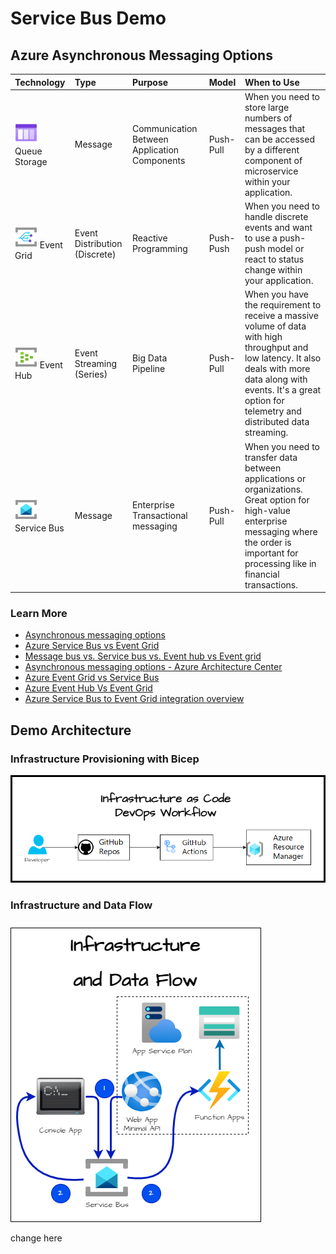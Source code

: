 # Service Bus Demo

## Azure Asynchronous Messaging Options

| Technology | Type | Purpose | Model | When to Use |
|:-----------|:-----|:--------|:------|:------------|
| ![Storage Queues](./Docs/10840-icon-service-Storage-Queue.svg) Queue Storage | Message | Communication Between Application Components | Push-Pull | When you need to store large numbers of messages that can be accessed by a different component of microservice within your application. |
| ![Event Grid](./Docs/10221-icon-service-Event-Grid-Subscriptions.svg) Event Grid | Event Distribution (Discrete) | Reactive Programming | Push-Push | When you need to handle discrete events and want to use a push-push model or react to status change within your application. |
| ![Event Hub](./Docs/00039-icon-service-Event-Hubs.svg) Event Hub | Event Streaming (Series) | Big Data Pipeline | Push-Pull | When you have the requirement to receive a massive volume of data with high throughput and low latency. It also deals with more data along with events. It's a great option for telemetry and distributed data streaming. |
| ![Service Bus](./Docs/10836-icon-service-Azure-Service-Bus.svg) Service Bus | Message | Enterprise Transactional messaging | Push-Pull | When you need to transfer data between applications or organizations. Great option for high-value enterprise messaging where the order is important for processing like in financial transactions. |

### Learn More

- [Asynchronous messaging options](https://learn.microsoft.com/en-us/azure/architecture/guide/technology-choices/messaging)
- [Azure Service Bus vs Event Grid](https://yourazurecoach.com/2021/08/11/azure-service-bus-vs-event-grid/)
- [Message bus vs. Service bus vs. Event hub vs Event grid](https://stackoverflow.com/questions/57740782/message-bus-vs-service-bus-vs-event-hub-vs-event-grid)
- [Asynchronous messaging options - Azure Architecture Center](https://learn.microsoft.com/en-us/azure/architecture/guide/technology-choices/messaging)
- [Azure Event Grid vs Service Bus](https://www.linkedin.com/pulse/azure-event-grid-vs-service-bus-eklavya-gupta)
- [Azure Event Hub Vs Event Grid](https://azurelessons.com/azure-event-hub-vs-event-grid/)
- [Azure Service Bus to Event Grid integration overview](https://learn.microsoft.com/en-us/azure/service-bus-messaging/service-bus-to-event-grid-integration-concept)

## Demo Architecture

### Infrastructure Provisioning with Bicep

![Infrastructure Provisioning with Bicep](./Docs/iac-devops-workflow.drawio.png)

### Infrastructure and Data Flow

![Infrastructure and Data Flow](./Docs/infrastructure.drawio.png)

change here
